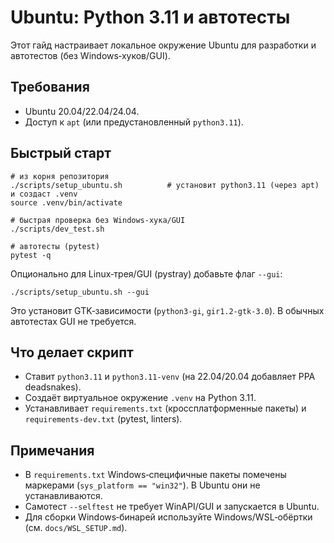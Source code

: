 # Ubuntu: Python 3.11 и автотесты

Этот гайд настраивает локальное окружение Ubuntu для разработки и автотестов (без Windows‑хуков/GUI).

## Требования
- Ubuntu 20.04/22.04/24.04.
- Доступ к `apt` (или предустановленный `python3.11`).

## Быстрый старт

```
# из корня репозитория
./scripts/setup_ubuntu.sh          # установит python3.11 (через apt) и создаст .venv
source .venv/bin/activate

# быстрая проверка без Windows‑хука/GUI
./scripts/dev_test.sh

# автотесты (pytest)
pytest -q
```

Опционально для Linux‑трея/GUI (pystray) добавьте флаг `--gui`:

```
./scripts/setup_ubuntu.sh --gui
```

Это установит GTK‑зависимости (`python3-gi`, `gir1.2-gtk-3.0`). В обычных автотестах GUI не требуется.

## Что делает скрипт
- Ставит `python3.11` и `python3.11-venv` (на 22.04/20.04 добавляет PPA deadsnakes).
- Создаёт виртуальное окружение `.venv` на Python 3.11.
- Устанавливает `requirements.txt` (кроссплатформенные пакеты) и `requirements-dev.txt` (pytest, linters).

## Примечания
- В `requirements.txt` Windows‑специфичные пакеты помечены маркерами (`sys_platform == "win32"`). В Ubuntu они не устанавливаются.
- Самотест `--selftest` не требует WinAPI/GUI и запускается в Ubuntu.
- Для сборки Windows‑бинарей используйте Windows/WSL‑обёртки (см. `docs/WSL_SETUP.md`).

